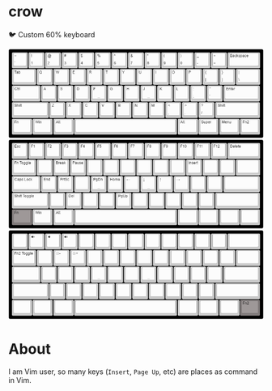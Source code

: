 crow
====
:bird: Custom 60% keyboard

![Keyboard](res/keyboard-layout.png)
![Keyboard Layer 1](res/keyboard-layout%20(1).png)
![Keyboard Layer 2](res/keyboard-layout%20(2).png)

About
=====

I am Vim user, so many keys (```Insert```, ```Page Up```, etc) are places as command in Vim. 
